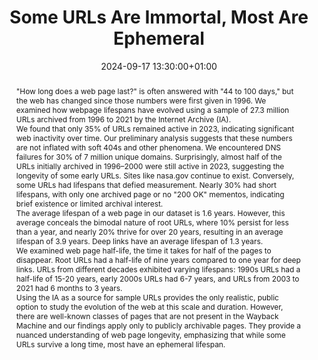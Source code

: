 ---
abstract: '"How long does a web page last?" is often answered with "44 to 100 days,"
  but the web has changed since those numbers were first given in 1996. We examined
  how webpage lifespans have evolved using a sample of 27.3 million URLs archived
  from 1996 to 2021 by the Internet Archive (IA).


  We found that only 35% of URLs remained active in 2023, indicating significant web
  inactivity over time. Our preliminary analysis suggests that these numbers are not
  inflated with soft 404s and other phenomena. We encountered DNS failures for 30%
  of 7 million unique domains. Surprisingly, almost half of the URLs initially archived
  in 1996–2000 were still active in 2023, suggesting the longevity of some early URLs.
  Sites like nasa.gov continue to exist. Conversely, some URLs had lifespans that
  defied measurement. Nearly 30% had short lifespans, with only one archived page
  or no "200 OK" mementos, indicating brief existence or limited archival interest.


  The average lifespan of a web page in our dataset is 1.6 years. However, this average
  conceals the bimodal nature of root URLs, where 10% persist for less than a year,
  and nearly 20% thrive for over 20 years, resulting in an average lifespan of 3.9
  years. Deep links have an average lifespan of 1.3 years.


  We examined web page half-life, the time it takes for half of the pages to disappear.
  Root URLs had a half-life of nine years compared to one year for deep links. URLs
  from different decades exhibited varying lifespans: 1990s URLs had a half-life of
  15-20 years, early 2000s URLs had 6-7 years, and URLs from 2003 to 2021 had 6 months
  to 3 years.


  Using the IA as a source for sample URLs provides the only realistic, public option
  to study the evolution of the web at this scale and duration. However, there are
  well-known classes of pages that are not present in the Wayback Machine and our
  findings apply only to publicly archivable pages. They provide a nuanced understanding
  of web page longevity, emphasizing that while some URLs survive a long time, most
  have an ephemeral lifespan.'
creators:
- KRITIKA GARG
date: 2024-09-17 13:30:00+01:00
document_url: https://zenodo.org/records/13687116/download/pdf
grand_parent: iPRES
institutions: []
keywords:
- approaches to preservation
- from document to data
landing_page_url: https://zenodo.org/records/13687116
language: eng
layout: publication
license: Creative Commons Attribution 4.0 (CC-BY-4.0)
notes_url: ''
parent: iPRES 2024
publication_type: poster
size: null
slides_url: ''
source_name: iPRES
stream_url: ''
title: Some URLs Are Immortal, Most Are Ephemeral
year: 2024
---